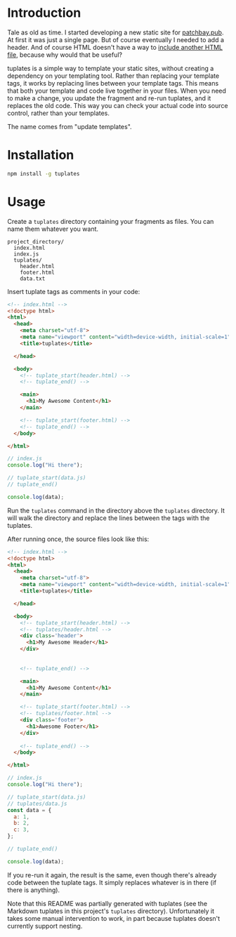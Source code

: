 # Introduction

Tale as old as time. I started developing a new static site for
[patchbay.pub](https://patchbay.pub/). At first it was just a single page. But
of course eventually I needed to add a header. And of course HTML doesn't have
a way to
[include another HTML file](https://css-tricks.com/the-simplest-ways-to-handle-html-includes/),
because why would that be useful?

tuplates is a simple way to template your static sites, without creating a
dependency on your templating tool. Rather than replacing your template tags,
it works by replacing lines between your template tags. This means that both
your template and code live together in your files. When you need to make a 
change, you update the fragment and re-run tuplates, and it replaces the old
code. This way you can check your actual code into source control, rather than
your templates.

The name comes from "update templates".


# Installation

```bash
npm install -g tuplates
```

# Usage

Create a `tuplates` directory containing your fragments as files. You can
name them whatever you want.

```
project_directory/
  index.html
  index.js
  tuplates/
    header.html
    footer.html
    data.txt
```

Insert tuplate tags as comments in your code:

<!-- tuplate_start(index.html.md) -->
```html
<!-- index.html -->
<!doctype html>
<html>
  <head>
    <meta charset="utf-8">
    <meta name="viewport" content="width=device-width, initial-scale=1" />
    <title>tuplates</title>

  </head>

  <body>
    <!-- tuplate_start(header.html) -->
    <!-- tuplate_end() -->

    <main>
      <h1>My Awesome Content</h1>
    </main>

    <!-- tuplate_start(footer.html) -->
    <!-- tuplate_end() -->
  </body>

</html>
```

<!-- tuplate_end() -->

<!-- tuplate_start(index.js.md) -->
```javascript
// index.js
console.log("Hi there");

// tuplate_start(data.js)
// tuplate_end()

console.log(data);
```

<!-- tuplate_end() -->

Run the `tuplates` command in the directory above the `tuplates` directory.
It will walk the directory and replace the lines between the tags with the
tuplates.

After running once, the source files look like this:

```html
<!-- index.html -->
<!doctype html>
<html>
  <head>
    <meta charset="utf-8">
    <meta name="viewport" content="width=device-width, initial-scale=1" />
    <title>tuplates</title>

  </head>

  <body>
    <!-- tuplate_start(header.html) -->
    <!-- tuplates/header.html -->
    <div class='header'>
      <h1>My Awesome Header</h1>
    </div>
    
    
    <!-- tuplate_end() -->

    <main>
      <h1>My Awesome Content</h1>
    </main>

    <!-- tuplate_start(footer.html) -->
    <!-- tuplates/footer.html -->
    <div class='footer'>
      <h1>Awesome Footer</h1>
    </div>
    
    <!-- tuplate_end() -->
  </body>

</html>
```

```javascript
// index.js
console.log("Hi there");

// tuplate_start(data.js)
// tuplates/data.js
const data = {
  a: 1,
  b: 2,
  c: 3,
};

// tuplate_end()

console.log(data);
```

If you re-run it again, the result is the same, even though there's already
code between the tuplate tags. It simply replaces whatever is in there (if
there is anything).

Note that this README was partially generated with tuplates (see the Markdown
tuplates in this project's `tuplates` directory). Unfortunately it takes some
manual intervention to work, in part because tuplates doesn't currently support
nesting.
